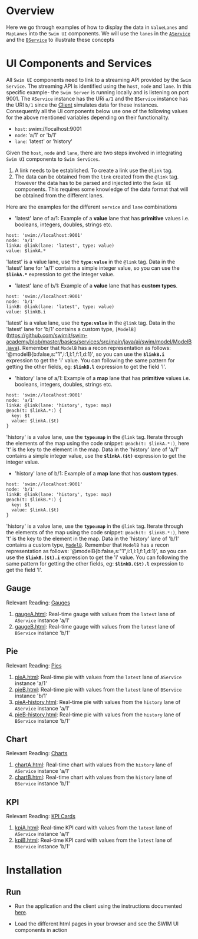 # Overview
Here we go through examples of how to display the data in `ValueLanes` and `MapLanes` into the `Swim UI` components. We will use the `lanes` in the [`AService`](https://github.com/swimit/swim-academy/blob/master/basics/services/src/main/java/ai/swim/service/AService.java) and the [`BService`](https://github.com/swimit/swim-academy/blob/master/basics/services/src/main/java/ai/swim/service/BService.java) to illustrate these concepts

# UI Components and Services

All `Swim UI` components need to link to a streaming API provided by the `Swim Service`. The streaming API is identified using the `host`, `node` and `lane`. In this specific example- the `Swim Server` is running locally and is listening on port 9001. The `AService` instance has the URi `a/1` and the `BService` instance has the URI `b/1` since the [Client](https://github.com/swimit/swim-academy/blob/master/basics/services/src/test/java/ai/swim/client/Client.java) simulates data for these instances. Consequently all the UI components below use one of the following values for the above mentioned variables depending on their functionality.
* `host`: swim://localhost:9001
* `node`: 'a/1' or 'b/1'
* `lane`: 'latest' or 'history'

Given the `host`, `node` and `lane`, there are two steps involved in integrating `Swim UI` components to  `Swim Services`. 
1. A link needs to be established. To create a link use the `@link` tag. 
2. The data can be obtained from the `link` created from the `@link` tag. However the data has to be parsed and injected into the `Swim UI` components. This requires some knowledge of the data format that will be obtained from the different lanes. 

Here are the examples for the different `service` and `lane` combinations

* 'latest' lane of a/1: Example of a **value** lane that has **primitive** values i.e. booleans, integers, doubles, strings etc. 
```
host: 'swim://localhost:9001'
node: 'a/1'
linkA: @link(lane: 'latest', type: value) 
value: $linkA.* 
```
'latest' is a value lane, use the **`type:value`** in the `@link` tag. Data in the 'latest' lane for 'a/1' contains a simple integer value, so you can use the **`$linkA.*`** expression to get the integer value. 

* 'latest' lane of b/1: Example of a **value** lane that has **custom types**.
```
host: 'swim://localhost:9001'
node: 'b/1'
linkB: @link(lane: 'latest', type: value) 
value: $linkB.i 
```
'latest' is a value lane, use the **`type:value`** in the `@link` tag. Data in the 'latest' lane for 'b/1' contains a custom type, `[ModelB]`(https://github.com/swimit/swim-academy/blob/master/basics/services/src/main/java/ai/swim/model/ModelB.java). Remember that `ModelB` has a recon representation as follows: '@modelB{b:false,s:"1",i:1,l:1,f:1,d:1}', so you can use the **`$linkB.i`** expression to get the 'i' value. You can following the same pattern for getting the other fields, eg: **`$linkB.l`** expression to get the field 'l'.

* 'history' lane of a/1: Example of a **map** lane that has **primitive** values i.e. booleans, integers, doubles, strings etc. 
```
host: 'swim://localhost:9001'
node: 'a/1'
linkA: @link(lane: 'history', type: map) 
@each(t: $linkA.*:) {
  key: $t
  value: $linkA.($t)
} 
```
'history' is a value lane, use the **`type:map`** in the `@link` tag. Iterate through the elements of the map using the code snippet: `@each(t: $linkA.*:)`, here 't' is the key to the element in the map. Data in the 'history' lane of 'a/1' contains a simple integer value, use the **`$linkA.($t)`** expression to get the integer value. 

* 'history' lane of b/1: Example of a **map** lane that has **custom types**.
```
host: 'swim://localhost:9001'
node: 'b/1'
linkB: @link(lane: 'history', type: map) 
@each(t: $linkB.*:) {
  key: $t
  value: $linkA.($t)
} 
```
'history' is a value lane, use the **`type:map`** in the `@link` tag. Iterate through the elements of the map using the code snippet: `@each(t: $linkB.*:)`, here 't' is the key to the element in the map. Data in the 'history' lane of 'b/1' contains a custom type, [`ModelB`](https://github.com/swimit/swim-academy/blob/master/basics/services/src/main/java/ai/swim/model/ModelB.java). Remember that `ModelB` has a recon representation as follows: '@modelB{b:false,s:"1",i:1,l:1,f:1,d:1}', so you can use the **`$linkB.($t).i`** expression to get the 'i' value. You can following the same pattern for getting the other fields, eg: **`$linkB.($t).l`** expression to get the field 'l'. 

## Gauge
Relevant Reading: [Gauges](http://developer.swim.ai/components/gauge)

1. [gaugeA.html](https://github.com/swimit/swim-academy/blob/master/basics/ui/gaugeA.html): Real-time gauge with values from the `latest` lane of `AService` instance 'a/1'
2. [gaugeB.html](https://github.com/swimit/swim-academy/blob/master/basics/ui/gaugeB.html): Real-time gauge with values from the `latest` lane of `BService` instance 'b/1'


## Pie
Relevant Reading: [Pies](http://developer.swim.ai/components/pie)

1. [pieA.html](https://github.com/swimit/swim-academy/blob/master/basics/ui/pieA.html): Real-time pie with values from the `latest` lane of `AService` instance 'a/1'
2. [pieB.html](https://github.com/swimit/swim-academy/blob/master/basics/ui/pieB.html): Real-time pie with values from the `latest` lane of `BService` instance 'b/1'
3. [pieA-history.html](https://github.com/swimit/swim-academy/blob/master/basics/ui/pieA-history.html): Real-time pie with values from the `history` lane of `AService` instance 'a/1'
4. [pieB-history.html](https://github.com/swimit/swim-academy/blob/master/basics/ui/pieB-history.html): Real-time pie with values from the `history` lane of `BService` instance 'b/1'

## Chart
Relevant Reading: [Charts](http://developer.swim.ai/components/chart)

1. [chartA.html](https://github.com/swimit/swim-academy/blob/master/basics/ui/chartA.html): Real-time chart with values from the `history` lane of `AService` instance 'a/1'
2. [chartB.html](https://github.com/swimit/swim-academy/blob/master/basics/ui/chartB.html): Real-time chart with values from the `history` lane of `BService` instance 'b/1'

## KPI
Relevant Reading: [KPI Cards](http://developer.swim.ai/components/kpi)

1. [kpiA.html](https://github.com/swimit/swim-academy/blob/master/basics/ui/kpiA.html): Real-time KPI card with values from the `latest` lane of `AService` instance 'a/1'
2. [kpiB.html](https://github.com/swimit/swim-academy/blob/master/basics/ui/kpiB.html): Real-time KPI card with values from the `latest` lane of `BService` instance 'b/1'


# Installation
## Run
* Run the  application and the client using the instructions documented [here](https://github.com/swimit/swim-academy/blob/master/basics/services/README.md).

* Load the different html pages in your browser and see the SWIM UI components in action 


